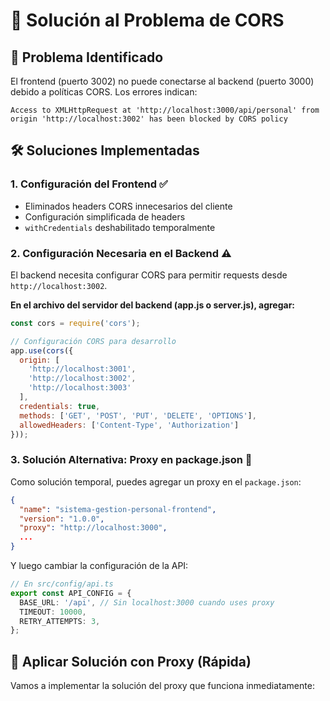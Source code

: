 # 🔧 Solución al Problema de CORS

## 🚨 Problema Identificado

El frontend (puerto 3002) no puede conectarse al backend (puerto 3000) debido a políticas CORS. Los errores indican:

```
Access to XMLHttpRequest at 'http://localhost:3000/api/personal' from origin 'http://localhost:3002' has been blocked by CORS policy
```

## 🛠️ Soluciones Implementadas

### 1. **Configuración del Frontend** ✅
- Eliminados headers CORS innecesarios del cliente
- Configuración simplificada de headers
- `withCredentials` deshabilitado temporalmente

### 2. **Configuración Necesaria en el Backend** ⚠️

El backend necesita configurar CORS para permitir requests desde `http://localhost:3002`. 

**En el archivo del servidor del backend (app.js o server.js), agregar:**

```javascript
const cors = require('cors');

// Configuración CORS para desarrollo
app.use(cors({
  origin: [
    'http://localhost:3001',
    'http://localhost:3002',
    'http://localhost:3003'
  ],
  credentials: true,
  methods: ['GET', 'POST', 'PUT', 'DELETE', 'OPTIONS'],
  allowedHeaders: ['Content-Type', 'Authorization']
}));
```

### 3. **Solución Alternativa: Proxy en package.json** 🔄

Como solución temporal, puedes agregar un proxy en el `package.json`:

```json
{
  "name": "sistema-gestion-personal-frontend",
  "version": "1.0.0",
  "proxy": "http://localhost:3000",
  ...
}
```

Y luego cambiar la configuración de la API:

```typescript
// En src/config/api.ts
export const API_CONFIG = {
  BASE_URL: '/api', // Sin localhost:3000 cuando uses proxy
  TIMEOUT: 10000,
  RETRY_ATTEMPTS: 3,
};
```

## 🚀 Aplicar Solución con Proxy (Rápida)

Vamos a implementar la solución del proxy que funciona inmediatamente:

